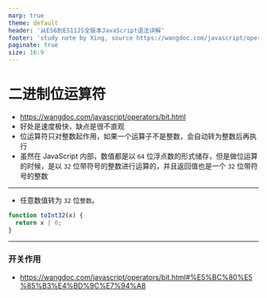 ```yaml
---
marp: true
theme: default
header: '从ES6到ES11JS全版本JavaScript语法详解'
footer: 'study note by Xing, source https://wangdoc.com/javascript/operators/bit.html'
paginate: true
size: 16:9
---
```


# 二进制位运算符

- https://wangdoc.com/javascript/operators/bit.html
- 好处是速度极快，缺点是很不直观
- 位运算符只对整数起作用，如果一个运算子不是整数，会自动转为整数后再执行
- 虽然在 JavaScript 内部，数值都是以 `64` 位浮点数的形式储存，但是做位运算的时候，是以 `32` 位带符号的整数进行运算的，并且返回值也是一个 `32` 位带符号的整数

---

- 任意数值转为 `32` 位`整数`。

```js
function toInt32(x) {
  return x | 0;
}
```

---

### 开关作用

- https://wangdoc.com/javascript/operators/bit.html#%E5%BC%80%E5%85%B3%E4%BD%9C%E7%94%A8
